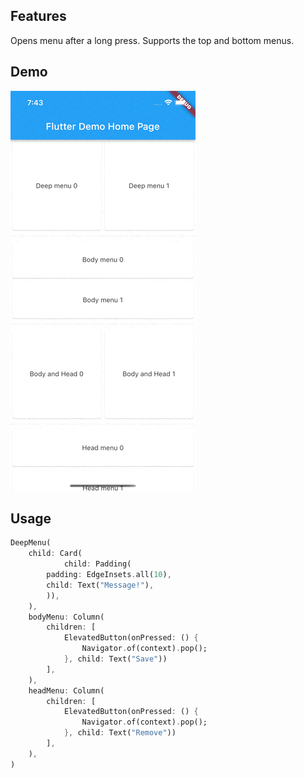 <!-- 
This README describes the package. If you publish this package to pub.dev,
this README's contents appear on the landing page for your package.

For information about how to write a good package README, see the guide for
[writing package pages](https://dart.dev/guides/libraries/writing-package-pages). 

For general information about developing packages, see the Dart guide for
[creating packages](https://dart.dev/guides/libraries/create-library-packages)
and the Flutter guide for
[developing packages and plugins](https://flutter.dev/developing-packages). 
-->
## Features

Opens menu after a long press. Supports the top and bottom menus.

## Demo
![](https://github.com//Kraigo/flutter_deep_menu/blob/master/example/assets/simulator_demo.gif?raw=true)

## Usage

```dart
DeepMenu(
    child: Card(
            child: Padding(
        padding: EdgeInsets.all(10),
        child: Text("Message!"),
        )),
    ),
    bodyMenu: Column(
        children: [
            ElevatedButton(onPressed: () {
                Navigator.of(context).pop();
            }, child: Text("Save"))
        ],
    ),
    headMenu: Column(
        children: [
            ElevatedButton(onPressed: () {
                Navigator.of(context).pop();
            }, child: Text("Remove"))
        ],
    ),
)
```

